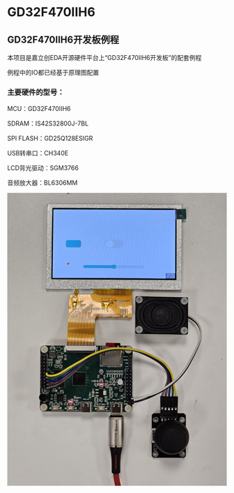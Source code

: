 # GD32F470IIH6
## GD32F470IIH6开发板例程
本项目是嘉立创EDA开源硬件平台上“GD32F470IIH6开发板”的配套例程

例程中的IO都已经基于原理图配置

### 主要硬件的型号：
MCU：GD32F470IIH6

SDRAM：IS42S32800J-7BL

SPI FLASH：GD25Q128ESIGR

USB转串口：CH340E

LCD背光驱动：SGM3766

音频放大器：BL6306MM

![image](https://github.com/legacyvv/GD32F470IIH6/blob/main/00_file/pic.jpg)
